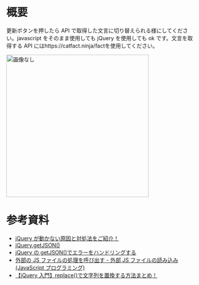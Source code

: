 # 概要

更新ボタンを押したら API で取得した文言に切り替えられる様にしてください。javascript をそのまま使用しても jQuery を使用しても ok です。文言を取得する API にはhttps://catfact.ninja/factを使用してください。

<img width="374" alt="画像なし" src="https://user-images.githubusercontent.com/62537601/212466831-2683bd4b-27e4-4ce1-963e-a542d0f6a956.png">

# 参考資料

- [jQuery が動かない原因と対処法をご紹介！](https://qumeru.com/magazine/601)
- [jQuery.getJSON()](https://api.jquery.com/jquery.getjson/)
- [jQuery の getJSON()でエラーをハンドリングする](https://www.koikikukan.com/archives/2012/12/11-005555.php)
- [外部の JS ファイルの処理を呼び出す - 外部 JS ファイルの読み込み (JavaScript プログラミング)](https://www.ipentec.com/document/javascript-link-external-javascript-js-file)
- [【jQuery 入門】replace()で文字列を置換する方法まとめ！](https://www.sejuku.net/blog/31821)
